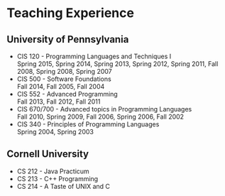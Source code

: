 Teaching Experience
===================
University of Pennsylvania
--------------------------
* CIS 120 - Programming Languages and Techniques I   
  Spring 2015, Spring 2014, Spring 2013, Spring 2012, Spring 2011, Fall 2008, Spring 2008, Spring 2007
* CIS 500 - Software Foundations   
  Fall 2014, Fall 2005, Fall 2004
* CIS 552 - Advanced Programming   
  Fall 2013, Fall 2012, Fall 2011
* CIS 670/700 - Advanced topics in Programming Languages   
  Fall 2010, Spring 2009, Fall 2006, Spring 2006, Fall 2002
* CIS 340 - Principles of Programming Languages   
  Spring 2004, Spring 2003

Cornell University
------------------
  * CS 212 - Java Practicum
  * CS 213 - C++ Programming
  * CS 214 - A Taste of UNIX and C
